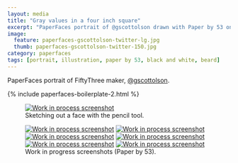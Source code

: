 ```yaml
---
layout: media
title: "Gray values in a four inch square"
excerpt: "PaperFaces portrait of @gscottolson drawn with Paper by 53 on an iPad."
image: 
  feature: paperfaces-gscottolson-twitter-lg.jpg
  thumb: paperfaces-gscottolson-twitter-150.jpg
category: paperfaces
tags: [portrait, illustration, paper by 53, black and white, beard]
---
```


PaperFaces portrait of FiftyThree maker, [@gscottolson](http://twitter.com/gscottolson).

{% include paperfaces-boilerplate-2.html %}

<figure>
	<a href="{{ site.url }}/images/paperfaces-gscottolson-process-1-lg.jpg"><img src="{{ site.url }}/images/paperfaces-gscottolson-process-1-750.jpg" alt="Work in process screenshot"></a>
	<figcaption>Sketching out a face with the pencil tool.</figcaption>
</figure>

<figure class="half">
	<a href="{{ site.url }}/images/paperfaces-gscottolson-process-2-lg.jpg"><img src="{{ site.url }}/images/paperfaces-gscottolson-process-2-600.jpg" alt="Work in process screenshot"></a>
	<a href="{{ site.url }}/images/paperfaces-gscottolson-process-3-lg.jpg"><img src="{{ site.url }}/images/paperfaces-gscottolson-process-3-600.jpg" alt="Work in process screenshot"></a>
	<a href="{{ site.url }}/images/paperfaces-gscottolson-process-4-lg.jpg"><img src="{{ site.url }}/images/paperfaces-gscottolson-process-4-600.jpg" alt="Work in process screenshot"></a>
	<a href="{{ site.url }}/images/paperfaces-gscottolson-process-5-lg.jpg"><img src="{{ site.url }}/images/paperfaces-gscottolson-process-5-600.jpg" alt="Work in process screenshot"></a>
	<a href="{{ site.url }}/images/paperfaces-gscottolson-process-6-lg.jpg"><img src="{{ site.url }}/images/paperfaces-gscottolson-process-6-600.jpg" alt="Work in process screenshot"></a>
	<a href="{{ site.url }}/images/paperfaces-gscottolson-process-7-lg.jpg"><img src="{{ site.url }}/images/paperfaces-gscottolson-process-7-600.jpg" alt="Work in process screenshot"></a>
	<figcaption>Work in progress screenshots (Paper by 53).</figcaption>
</figure>